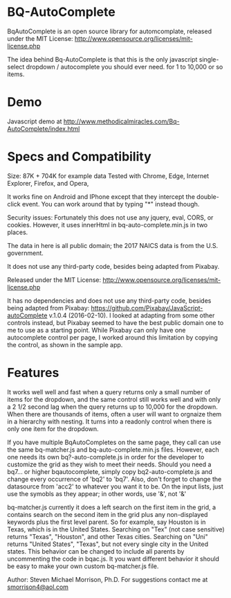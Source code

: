 # BQ-AutoComplete
BqAutoComplete is an open source library for automcomplate, released under the MIT License: http://www.opensource.org/licenses/mit-license.php

The idea behind Bq-AutoComplete is that this is the only javascript single-select dropdown / autocomplete you should ever need. for 1 to 10,000 or so items.

Demo
====

Javascript demo at http://www.methodicalmiracles.com/Bq-AutoComplete/index.html

Specs and Compatibility
=======================

Size: 87K + 704K for example data
Tested with Chrome, Edge, Internet Explorer, Firefox, and Opera,
 
It works fine on Android and IPhone except that they intercept the double-click event. You can work around that by typing "*" instead though.

Security issues: Fortunately this does not use any jquery, eval, CORS, or cookies. However, it uses innerHtml in bq-auto-complete.min.js in two places.

The data in here is all public domain; the 2017 NAICS data is from the U.S. government.

It does not use any third-party code, besides being adapted from Pixabay.

Released under the MIT License: http://www.opensource.org/licenses/mit-license.php

It has no dependencies and does not use any third-party code, besides being adapted from Pixabay: https://github.com/Pixabay/JavaScript-autoComplete v.1.0.4 (2016-02-10).
I looked at adapting from some other controls instead, but Pixabay seemed to have the best public domain one to me to use as a starting point.
While Pixabay can only have one autocomplete control per page, I worked around this limitation by copying the control, as shown in the sample app.

Features
========

It works well well and fast when a query returns only a small number of items for the dropdown, 
and the same control still works well and with only a 2 1/2 second lag when the query returns up to 10,000 for the dropdown. 
When there are thousands of items, often a user will want to orgnaize them in a hierarchy with nesting. 
It turns into a readonly control when there is only one item for the dropdown.

If you have multiple BqAutoCompletes on the same page, they call can use the same bq-matcher.js and bq-auto-complete.min.js files.
However, each one needs its own bq?-auto-complete.js in order for the developer to customize the grid as they wish to meet their needs.
Should you need a bq7... or higher bqautocomplete, simply copy bq2-auto-complete.js and change every occurrence of 'bq2' to 'bq7'.
Also, don't forget to change the datasource from 'acc2' to whatever you want it to be.
On the input lists, just use the symobls as they appear; in other words, use '&', not '&amp;'

bq-matcher.js currently it does a left search on the first item in the grid, a contains search on the second item in the grid plus any non-displayed keywords plus the first level parent.
So for example, say Houston is in Texas, which is in the United States. Searching on "Tex" (not case sensitive) returns "Texas", "Houston", and other Texas cities.
Searching on "Uni" returns "United States", "Texas", but not every single city in the United states.
This behavior can be changed to include all parents by uncommenting the code in bqac.js.
It you want different behavior it should be easy to make your own custom bq-matcher.js file.

Author: Steven Michael Morrison, Ph.D.
For suggestions contact me at smorrison4@aol.com

